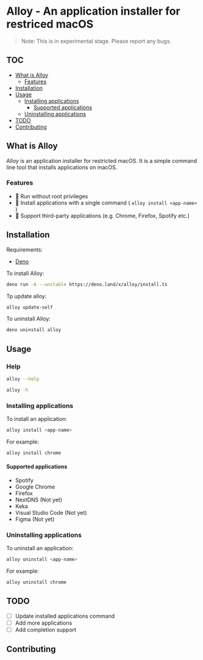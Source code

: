 # Alloy - An application installer for restriced macOS

> Note: This is in experimental stage. Please report any bugs.

## TOC

- [What is Alloy](#What-is-Alloy)
  - [Features](#Features)
- [Installation](#Installation)
- [Usage](#Usage)
  - [Installing applications](#Installing-applications)
    - [Supported applications](#Supported-applications)
  - [Uninstalling applications](#Uninstalling-applications)
- [TODO](#TODO)
- [Contributing](#Contributing)

## What is Alloy

Alloy is an application installer for restricted macOS. It is a simple command line tool that installs applications on macOS.

### Features

- 🥳 Run without root privileges
- 🥳 Install applications with a single command ( `alloy install <app-name>` )
- 🥳 Support third-party applications (e.g. Chrome, Firefox, Spotify etc.)

## Installation

Requirements:

- [Deno](https://deno.land/)

To install Alloy:

```bash
deno run -A --unstable https://deno.land/x/alloy/install.ts
```

Tp update alloy:
```bash
alloy update-self
```

To uninstall Alloy:

```bash
deno uninstall alloy
```

## Usage

### Help

```bash
alloy --help
```

```bash
alloy -h
```

### Installing applications

To install an application:

```bash
alloy install <app-name>
```

For example:

```bash
alloy install chrome
```

#### Supported applications

- Spotify
- Google Chrome
- Firefox
- NextDNS (Not yet)
- Keka
- Visual Studio Code (Not yet)
- Figma (Not yet)

### Uninstalling applications

To uninstall an application:

```bash
alloy uninstall <app-name>
```

For example:

```bash
alloy uninstall chrome
```

## TODO

- [ ] Update installed applications command
- [ ] Add more applications
- [ ] Add completion support

## Contributing

